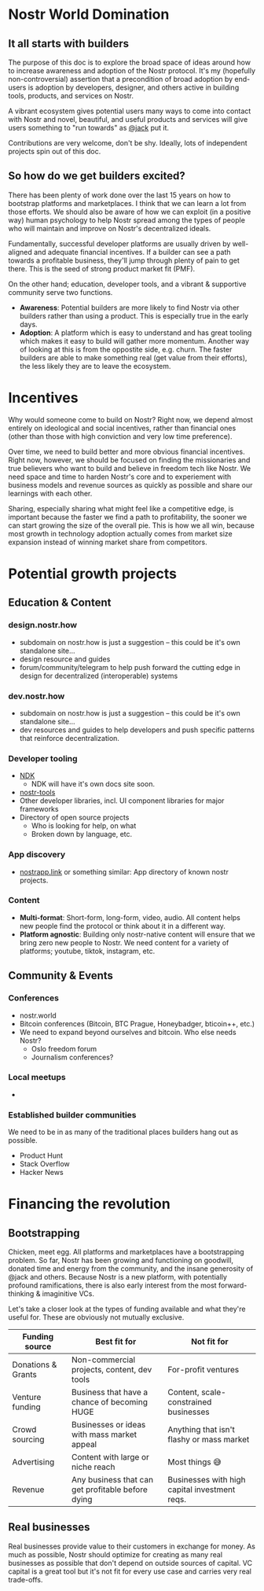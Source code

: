 # Nostr World Domination

## It all starts with builders

The purpose of this doc is to explore the broad space of ideas around how to increase awareness and adoption of the Nostr protocol. It's my (hopefully non-controversial) assertion that a precondition of broad adoption by end-users is adoption by developers, designer, and others active in building tools, products, and services on Nostr.

A vibrant ecosystem gives potential users many ways to come into contact with Nostr and novel, beautiful, and useful products and services will give users something to "run towards" as [@jack](https://primal.net/jack) put it.

Contributions are very welcome, don't be shy. Ideally, lots of independent projects spin out of this doc.

## So how do we get builders excited?

There has been plenty of work done over the last 15 years on how to bootstrap platforms and marketplaces. I think that we can learn a lot from those efforts. We should also be aware of how we can exploit (in a positive way) human psychology to help Nostr spread among the types of people who will maintain and improve on Nostr's decentralized ideals.

Fundamentally, successful developer platforms are usually driven by well-aligned and adequate financial incentives. If a builder can see a path towards a profitable business, they'll jump through plenty of pain to get there. This is the seed of strong product market fit (PMF).

On the other hand; education, developer tools, and a vibrant & supportive community serve two functions.

-   **Awareness**: Potential builders are more likely to find Nostr via other builders rather than using a product. This is especially true in the early days.
-   **Adoption**: A platform which is easy to understand and has great tooling which makes it easy to build will gather more momentum. Another way of looking at this is from the oppostite side, e.g. churn. The faster builders are able to make something real (get value from their efforts), the less likely they are to leave the ecosystem.

# Incentives

Why would someone come to build on Nostr? Right now, we depend almost entirely on ideological and social incentives, rather than financial ones (other than those with high conviction and very low time preference).

Over time, we need to build better and more obvious financial incentives. Right now, however, we should be focused on finding the missionaries and true believers who want to build and believe in freedom tech like Nostr. We need space and time to harden Nostr's core and to experiement with business models and revenue sources as quickly as possible and share our learnings with each other.

Sharing, especially sharing what might feel like a competitive edge, is important because the faster we find a path to profitability, the sooner we can start growing the size of the overall pie. This is how we all win, because most growth in technology adoption actually comes from market size expansion instead of winning market share from competitors.

# Potential growth projects

## Education & Content

### design.nostr.how

-   subdomain on nostr.how is just a suggestion – this could be it's own standalone site...
-   design resource and guides
-   forum/community/telegram to help push forward the cutting edge in design for decentralized (interoperable) systems

### dev.nostr.how

-   subdomain on nostr.how is just a suggestion – this could be it's own standalone site...
-   dev resources and guides to help developers and push specific patterns that reinforce decentralization.

### Developer tooling

-   [NDK](https://github.com/nostr-dev-kit/ndk)
    -   NDK will have it's own docs site soon.
-   [nostr-tools](https://github.com/nbd-wtf/nostr-tools)
-   Other developer libraries, incl. UI component libraries for major frameworks
-   Directory of open source projects
    -   Who is looking for help, on what
    -   Broken down by language, etc.

### App discovery

-   [nostrapp.link](https://nostrapp.link) or something similar: App directory of known nostr projects.

### Content

-   **Multi-format**: Short-form, long-form, video, audio. All content helps new people find the protocol or think about it in a different way.
-   **Platform agnostic**: Building only nostr-native content will ensure that we bring zero new people to Nostr. We need content for a variety of platforms; youtube, tiktok, instagram, etc.

## Community & Events

### Conferences

-   nostr.world
-   Bitcoin conferences (Bitcoin, BTC Prague, Honeybadger, bticoin++, etc.)
-   We need to expand beyond ourselves and bitcoin. Who else needs Nostr?
    -   Oslo freedom forum
    -   Journalism conferences?

### Local meetups

-

### Established builder communities

We need to be in as many of the traditional places builders hang out as possible.

-   Product Hunt
-   Stack Overflow
-   Hacker News

# Financing the revolution

## Bootstrapping

Chicken, meet egg. All platforms and marketplaces have a bootstrapping problem. So far, Nostr has been growing and functioning on goodwill, donated time and energy from the community, and the insane generosity of @jack and others. Because Nostr is a new platform, with potentially profound ramifications, there is also early interest from the most forward-thinking & imaginitive VCs.

Let's take a closer look at the types of funding available and what they're useful for. These are obviously not mutually exclusive.

| Funding source     | Best fit for                                      | Not fit for                                   |
| ------------------ | ------------------------------------------------- | --------------------------------------------- |
| Donations & Grants | Non-commercial projects, content, dev tools       | For-profit ventures                           |
| Venture funding    | Business that have a chance of becoming HUGE      | Content, scale-constrained businesses         |
| Crowd sourcing     | Businesses or ideas with mass market appeal       | Anything that isn't flashy or mass market     |
| Advertising        | Content with large or niche reach                 | Most things 😅                                |
| Revenue            | Any business that can get profitable before dying | Businesses with high capital investment reqs. |

## Real businesses

Real businesses provide value to their customers in exchange for money. As much as possible, Nostr should optimize for creating as many real businesses as possible that don't depend on outside sources of capital. VC capital is a great tool but it's not fit for every use case and carries very real trade-offs.
